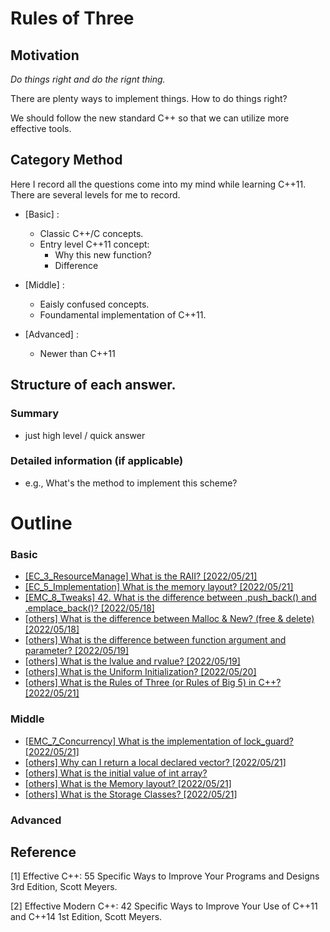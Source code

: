 # Rules of Three
## Motivation
*Do things right and do the rignt thing.*

There are plenty ways to implement things. How to do things right? 

We should follow the new standard C++ so that we can utilize more effective tools.

## Category Method
Here I record all the questions come into my mind while learning C++11. There are several levels for me to record.

- [Basic] :
    - Classic C++/C concepts.
    - Entry level C++11 concept: 
        - Why this new function?
        - Difference

- [Middle] :
    - Eaisly confused concepts.
    - Foundamental implementation of C++11.

- [Advanced] :
    - Newer than C++11

## Structure of each answer.
### Summary
- just high level / quick answer
### Detailed information (if applicable)
- e.g., What's the method to implement this scheme?

# Outline
### Basic
- [[EC_3_ResourceManage] What is the RAII? [2022/05/21]](EC_3_ResourceManagement/RAII.md)
- [[EC_5_Implementation] What is the memory layout? [2022/05/21]]()
- [[EMC_8_Tweaks] 42. What is the difference between .push_back() and .emplace_back()? [2022/05/18]](EMC_8_Tweaks/Diff_emplace_back_push_back.md)
- [[others] What is the difference between Malloc & New? (free & delete) [2022/05/18] ](others/Diff_New_Malloc.md)
- [[others] What is the difference between function argument and parameter? [2022/05/19]](others/Diff_function_argument_parameter.md)
- [[others] What is the lvalue and rvalue? [2022/05/19]](others/left_value_right_value.md)
- [[others] What is the Uniform Initialization? [2022/05/20]](others/UniformInitialization.md)
- [[others] What is the Rules of Three (or Rules of Big 5) in C++? [2022/05/21]](others/RulesOfThree.md)


### Middle
- [[EMC_7_Concurrency] What is the implementation of lock_guard? [2022/05/21]](EMC_7_ConcurrencyAPI/ImplementationOf_lock_gurad.md)
- [[others] Why can I return a local declared vector? [2022/05/21]](others/WhyCanIReturnLocalDeclarecVector.md)
- [[others] What is the initial value of int array?](others/InitialValueOfArray.md)
- [[others] What is the Memory layout? [2022/05/21]](others/MemoryLayout.md)
- [[others] What is the Storage Classes? [2022/05/21]](others/StorageClasses.md)

### Advanced


## Reference
[1] Effective C++: 55 Specific Ways to Improve Your Programs and Designs 3rd Edition, Scott Meyers.

[2] Effective Modern C++: 42 Specific Ways to Improve Your Use of C++11 and C++14 1st Edition, Scott Meyers.
